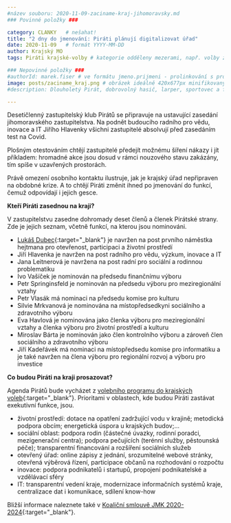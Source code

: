```yaml
---
#název souboru: 2020-11-09-zaciname-kraj-jihomoravsky.md
### Povinné položky ###

category: CLANKY   # nešahat!
title: "2 dny do jmenování: Piráti plánují digitalizovat úřad"
date: 2020-11-09   # formát YYYY-MM-DD
author: Krajský MO
tags: Piráti krajské-volby # kategorie odděleny mezerami, např. volby zemědělství životní-prostředí piráti (viz https://jihomoravsky.pirati.cz/tags/)

### Nepovinné položky ###
#authorId: marek.fiser # ve formátu jmeno.prijmeni - prolinkování s profilem přes uid
image: posts/zaciname_kraj.png # obrázek ideálně 420x677px minifikovaný přes https://tinypng.com/
#description: Dlouholetý Pirát, dobrovolný hasič, larper, sportovec a fanda 3D tisku stojí v čele jihomoravské pirátské kandidátky. S čím vede Piráty na kraj?

---
```


Desetičlenný zastupitelský klub Pirátů se připravuje na ustavující zasedání jihomoravského zastupitelstva. Na podnět budoucího radního pro vědu, inovace a IT Jiřího Hlavenky všichni zastupitelé absolvují před zasedáním test na Covid.

Plošným otestováním chtějí zastupitelé předejít možnému šíření nákazy i jít příkladem: hromadné akce jsou dosud v rámci nouzového stavu zakázány, tím spíše v uzavřených prostorách.

Právě omezení osobního kontaktu ilustruje, jak je krajský úřad nepřipraven na obdobné krize. A to chtějí Piráti změnit ihned po jmenování do funkcí, čemuž odpovídají i jejich gesce.

**Kteří Piráti zasednou na kraji?**

V zastupitelstvu zasedne dohromady deset členů a členek Pirátské strany. Zde je jejich seznam, včetně funkcí, na kterou jsou nominováni.

- [Lukáš Dubec](https://jihomoravsky.pirati.cz/lide/lukas-dubec/){:target="_blank"} je navržen na post prvního náměstka hejtmana pro otevřenost, participaci a životní prostředí
- Jiří Hlavenka je navržen na post radního pro vědu, výzkum, inovace a IT
- Jana Leitnerová je navržena na post radní pro sociální a rodinnou problematiku
- Ivo Vašíček je nominován na předsedu finančnímu výboru
- Petr Springinsfeld je nominován na předsedu výboru pro meziregionální vztahy
- Petr Vlasák má nominaci na předsedu komise pro kulturu
- Silvie Mrkvanová je nominována na místopředsedkyni sociálního a zdravotního výboru
- Eva Havlová je nominována jako členka výboru pro meziregionální vztahy a členka výboru pro životní prostředí a kulturu
- Miroslav Bárta je nominován jako člen kontrolního výboru a zároveň člen sociálního a zdravotního výboru
- Jiří Kadeřávek má nominaci na místopředsedu komise pro informatiku a je také navržen na člena výboru pro regionální rozvoj a výboru pro investice

**Co budou Piráti na kraji prosazovat?**

Agenda Pirátů bude vycházet z [volebního programu do krajských voleb](https://jihomoravsky.pirati.cz/program/){:target="_blank"}. Prioritami v oblastech, kde budou Piráti zastávat exekutivní funkce, jsou.

- životní prostředí: dotace na opatření zadržující vodu v krajině; metodická podpora obcím; energetická úspora u krajských budov;...
- sociální oblast: podpora rodin (částečné úvazky, rodinní poradci, mezigenerační centra); podpora pečujících (terénní služby, pěstounská péče); transparentní financování a rozšíření sociálních služeb
- otevřený úřad: online zápisy z jednání, srozumitelné webové stránky, otevřená výběrová řízení, participace občanů na rozhodování o rozpočtu
- inovace: podpora podnikatelů i startupů, propojení podnikatelské a vzdělávací sféry
- IT: transparentní vedení kraje, modernizace informačních systémů kraje, centralizace dat i komunikace, sdílení know-how

Bližší informace naleznete také v [Koaliční smlouvě JMK 2020-2024](https://a.pirati.cz/jihomoravsky/pdf/Priloha_1_Koalicni_smlouva_ZJmK_2020.pdf){:target="_blank"}.
